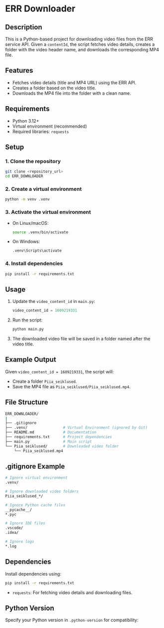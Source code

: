 # ERR Downloader

## Description

This is a Python-based project for downloading video files from the ERR service API. Given a `contentId`, the script fetches video details, creates a folder with the video header name, and downloads the corresponding MP4 file.

## Features

- Fetches video details (title and MP4 URL) using the ERR API.
- Creates a folder based on the video title.
- Downloads the MP4 file into the folder with a clean name.

## Requirements

- Python 3.12+
- Virtual environment (recommended)
- Required libraries: `requests`

## Setup

### 1. Clone the repository

```bash
git clone <repository_url>
cd ERR_DOWNLOADER
```

### 2. Create a virtual environment

```bash
python -m venv .venv
```

### 3. Activate the virtual environment

- On Linux/macOS:

  ```bash
  source .venv/bin/activate
  ```

- On Windows:

  ```bash
  .venv\Scripts\activate
  ```

### 4. Install dependencies

```bash
pip install -r requirements.txt
```

## Usage

1. Update the `video_content_id` in `main.py`:

   ```python
   video_content_id = 1609219331
   ```

2. Run the script:

   ```bash
   python main.py
   ```

3. The downloaded video file will be saved in a folder named after the video title.

## Example Output

Given `video_content_id = 1609219331`, the script will:

- Create a folder `Piia_seiklused`.
- Save the MP4 file as `Piia_seiklused/Piia_seiklused.mp4`.

## File Structure

```bash
ERR_DOWNLOADER/
|
├── .gitignore
├── .venv/                # Virtual Environment (ignored by Git)
├── README.md             # Documentation
├── requirements.txt      # Project dependencies
├── main.py               # Main script
└── Piia_seiklused/       # Downloaded video folder
    └── Piia_seiklused.mp4
```

## .gitignore Example

```bash
# Ignore virtual environment
.venv/

# Ignore downloaded video folders
Piia_seiklused_*/

# Ignore Python cache files
__pycache__/
*.pyc

# Ignore IDE files
.vscode/
.idea/

# Ignore logs
*.log
```

## Dependencies

Install dependencies using:

```bash
pip install -r requirements.txt
```

- `requests`: For fetching video details and downloading files.

## Python Version

Specify your Python version in `.python-version` for compatibility:
